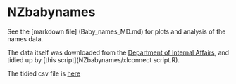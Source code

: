 # NZbabynames

See the [markdown file] (Baby_names_MD.md) for plots and analysis of the names data.

The data itself was downloaded from the [Department of Internal Affairs](https://www.dia.govt.nz/diawebsite.nsf/wpg_URL/Services-Births-Deaths-and-Marriages-Most-Popular-Male-and-Female-First-Names), and tidied up by [this script](NZbabynames/xlconnect script.R).

The tidied csv file is [here](NZbabynames/NZnamedata.csv)
